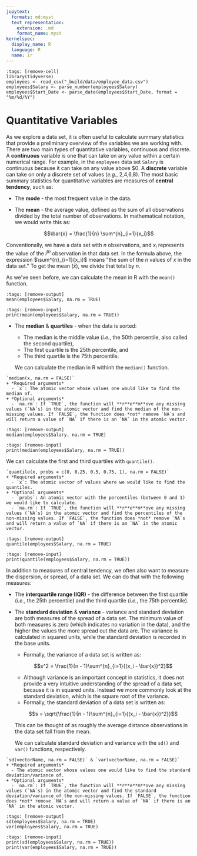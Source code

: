 ```yaml
---
jupytext:
  formats: md:myst
  text_representation:
    extension: .md
    format_name: myst
kernelspec:
  display_name: R
  language: R
  name: ir
---
```


```{code-cell}
:tags: [remove-cell]
library(tidyverse)
employees <- read_csv("_build/data/employee_data.csv")
employees$Salary <- parse_number(employees$Salary)
employees$Start_Date <- parse_date(employees$Start_Date, format = "%m/%d/%Y")
```

# Quantitative Variables

As we explore a data set, it is often useful to calculate summary statistics that provide a preliminary overview of the variables we are working with. There are two main types of quantitative variables, continuous and discrete. A **continuous** variable is one that can take on any value within a certain numerical range. For example, in the `employees` data set `Salary` is continuous because it can take on any value above \$0. A **discrete** variable can take on only a discrete set of values (*e.g.*, 2,4,6,8). 
The most basic summary statistics for quantitative variables are measures of **central tendency**, such as:

+ The **mode** - the most frequent value in the data.

+ The **mean** - the average value, defined as the sum of all observations divided by the total number of observations. In mathematical notation, we would write this as: 

$$\bar{x} = \frac{1}{n} \sum^{n}_{i=1}{x_i}$$

  Conventionally, we have a data set with $n$ observations, and $x_i$ represents the value of the $i^{th}$ observation in that data set. In the formula above, the expression $\sum^{n}_{i=1}{x_i}$ means "the sum of the $n$ values of $x$ in the data set." To get the mean ($\bar{x}$), we divide that total by $n$.

  As we've seen before, we can calculate the mean in R with the `mean()` function.

```{code-cell}
:tags: [remove-output]
mean(employees$Salary, na.rm = TRUE)
```

```{code-cell}
:tags: [remove-input]
print(mean(employees$Salary, na.rm = TRUE))
```

+ The **median** & **quartiles** - when the data is sorted:
  + The median is the middle value (*i.e.*, the 50th percentile, also called the second quartile),
  + The first quartile is the 25th percentile, and 
  + The third quartile is the 75th percentile.
  
  We can calculate the median in R withinh the `median()` function.
  
```{admonition} Syntax
`median(x, na.rm = FALSE)`
+ *Required arguments*
  - `x`: The atomic vector whose values one would like to find the median of.
+ *Optional arguments*
  - `na.rm`: If `TRUE`, the function will **r**e**m**ove any missing values (`NA`s) in the atomic vector and find the median of the non-missing values. If `FALSE`, the function does *not* remove `NA`s and will return a value of `NA` if there is an `NA` in the atomic vector.
```

```{code-cell}
:tags: [remove-output]
median(employees$Salary, na.rm = TRUE)
```

```{code-cell}
:tags: [remove-input]
print(median(employees$Salary, na.rm = TRUE))
```

  We can calculate the first and third quartiles with `quantile()`.

```{admonition} Syntax
`quantile(x, probs = c(0, 0.25, 0.5, 0.75, 1), na.rm = FALSE)`
+ *Required arguments*
  - `x`: The atomic vector of values where we would like to find the quantiles.
+ *Optional arguments*
  - `probs`: An atomic vector with the percentiles (between 0 and 1) we would like to calculate.
  - `na.rm`: If `TRUE`, the function will **r**e**m**ove any missing values (`NA`s) in the atomic vector and find the percentiles of the non-missing values. If `FALSE`, the function does *not* remove `NA`s and will return a value of `NA` if there is an `NA` in the atomic vector.
```

```{code-cell}
:tags: [remove-output]
quantile(employees$Salary, na.rm = TRUE)
```

```{code-cell}
:tags: [remove-input]
print(quantile(employees$Salary, na.rm = TRUE))
```

In addition to measures of central tendency, we often also want to measure the dispersion, or spread, of a data set. We can do that with the following measures:

+ The **interquartile range (IQR)** - the difference between the first quartile (*i.e.*, the 25th percentile) and the third quartile (*i.e.*, the 75th percentile).

+ The **standard deviation** & **variance** - variance and standard deviation are both measures of the spread of a data set. The minimum value of both measures is zero (which indicates no variation in the data), and the higher the values the more spread out the data are. The variance is calculated in squared units, while the standard deviation is recorded in the base units.
  + Formally, the variance of a data set is written as:


  $$s^2 = \frac{1}{n - 1}\sum^{n}_{i=1}{(x_i - \bar{x})^2}$$

  + Although variance is an important concept in statistics, it does not provide a very intuitive understanding of the spread of a data set, because it is in squared units. Instead we more commonly look at the standard deviation, which is the square root of the variance.
  + Formally, the standard deviation of a data set is written as:


  $$s = \sqrt{\frac{1}{n - 1}\sum^{n}_{i=1}{(x_i - \bar{x})^2}}$$

  This can be thought of as roughly the average distance observations in the data set fall from the mean.

  We can calculate standard deviation and variance with the `sd()` and `var()` functions, respectively.

```{admonition} Syntax
`sd(vectorName, na.rm = FALSE)` & `var(vectorName, na.rm = FALSE)`
+ *Required arguments*
  - The atomic vector whose values one would like to find the standard deviation/variance of.
+ *Optional arguments*
  - `na.rm`: If `TRUE`, the function will **r**e**m**ove any missing values (`NA`s) in the atomic vector and find the standard deviation/variance of the non-missing values. If `FALSE`, the function does *not* remove `NA`s and will return a value of `NA` if there is an `NA` in the atomic vector.
```
  
```{code-cell}
:tags: [remove-output]
sd(employees$Salary, na.rm = TRUE)
var(employees$Salary, na.rm = TRUE)
```

```{code-cell}
:tags: [remove-input]
print(sd(employees$Salary, na.rm = TRUE))
print(var(employees$Salary, na.rm = TRUE))
```